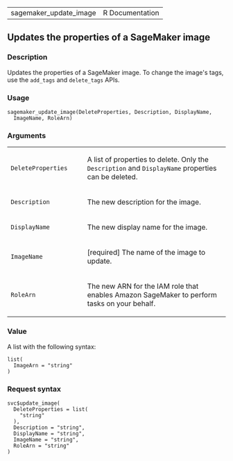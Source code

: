 <table style="width: 100%;">
<tbody>
<tr class="odd">
<td>sagemaker_update_image</td>
<td style="text-align: right;">R Documentation</td>
</tr>
</tbody>
</table>

## Updates the properties of a SageMaker image

### Description

Updates the properties of a SageMaker image. To change the image's tags,
use the `add_tags` and `delete_tags` APIs.

### Usage

    sagemaker_update_image(DeleteProperties, Description, DisplayName,
      ImageName, RoleArn)

### Arguments

<table>
<colgroup>
<col style="width: 35%" />
<col style="width: 65%" />
</colgroup>
<tbody>
<tr class="odd">
<td><code
id="sagemaker_update_image_:_DeleteProperties">DeleteProperties</code></td>
<td><p>A list of properties to delete. Only the <code>Description</code>
and <code>DisplayName</code> properties can be deleted.</p></td>
</tr>
<tr class="even">
<td><code
id="sagemaker_update_image_:_Description">Description</code></td>
<td><p>The new description for the image.</p></td>
</tr>
<tr class="odd">
<td><code
id="sagemaker_update_image_:_DisplayName">DisplayName</code></td>
<td><p>The new display name for the image.</p></td>
</tr>
<tr class="even">
<td><code id="sagemaker_update_image_:_ImageName">ImageName</code></td>
<td><p>[required] The name of the image to update.</p></td>
</tr>
<tr class="odd">
<td><code id="sagemaker_update_image_:_RoleArn">RoleArn</code></td>
<td><p>The new ARN for the IAM role that enables Amazon SageMaker to
perform tasks on your behalf.</p></td>
</tr>
</tbody>
</table>

### Value

A list with the following syntax:

    list(
      ImageArn = "string"
    )

### Request syntax

    svc$update_image(
      DeleteProperties = list(
        "string"
      ),
      Description = "string",
      DisplayName = "string",
      ImageName = "string",
      RoleArn = "string"
    )
